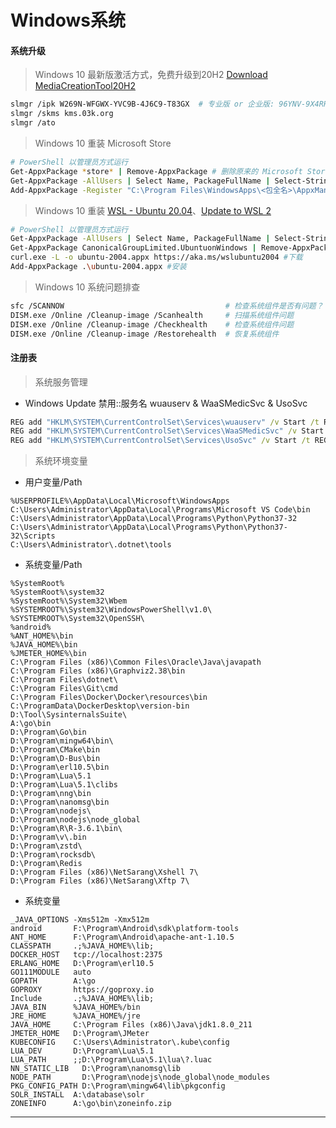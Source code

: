# Windows系统


#### 系统升级

> Windows 10 最新版激活方式，免费升级到20H2 [Download MediaCreationTool20H2](https://go.microsoft.com/fwlink/?LinkId=691209)
~~~bash
slmgr /ipk W269N-WFGWX-YVC9B-4J6C9-T83GX  # 专业版 or 企业版: 96YNV-9X4RP-2YYKB-RMQH4-6Q72D
slmgr /skms kms.03k.org
slmgr /ato
~~~
> Windows 10 重装 Microsoft Store
~~~bash
# PowerShell 以管理员方式运行
Get-AppxPackage *store* | Remove-AppxPackage # 删除原来的 Microsoft Store
Get-AppxPackage -AllUsers | Select Name, PackageFullName | Select-String "WindowsStore" # 查询并复制<包名>
Add-AppxPackage -Register "C:\Program Files\WindowsApps\<包全名>\AppxManifest.xml" -DisableDevelopmentMode #安装
~~~
> Windows 10 重装 [WSL - Ubuntu 20.04](https://docs.microsoft.com/en-au/windows/wsl/install-manual)、[Update to WSL 2](https://docs.microsoft.com/en-au/windows/wsl/install-win10#step-2---update-to-wsl-2)
~~~bash
# PowerShell 以管理员方式运行
Get-AppxPackage -AllUsers | Select Name, PackageFullName | Select-String "Ubuntu" # 查询并复制<包名>
Get-AppxPackage CanonicalGroupLimited.UbuntuonWindows | Remove-AppxPackage #卸载
curl.exe -L -o ubuntu-2004.appx https://aka.ms/wslubuntu2004 #下载
Add-AppxPackage .\ubuntu-2004.appx #安装
~~~
> Windows 10 系统问题排查
~~~bash
sfc /SCANNOW                                    # 检查系统组件是否有问题？
DISM.exe /Online /Cleanup-image /Scanhealth     # 扫描系统组件问题
DISM.exe /Online /Cleanup-image /Checkhealth    # 检查系统组件问题
DISM.exe /Online /Cleanup-image /Restorehealth  # 恢复系统组件
~~~


#### 注册表

> 系统服务管理

- Windows Update 禁用::服务名 wuauserv & WaaSMedicSvc & UsoSvc
~~~cmd
REG add "HKLM\SYSTEM\CurrentControlSet\Services\wuauserv" /v Start /t REG_DWORD /d 4 /f
REG add "HKLM\SYSTEM\CurrentControlSet\Services\WaaSMedicSvc" /v Start /t REG_DWORD /d 4 /f
REG add "HKLM\SYSTEM\CurrentControlSet\Services\UsoSvc" /v Start /t REG_DWORD /d 4 /f
~~~

> 系统环境变量

- 用户变量/Path
```
%USERPROFILE%\AppData\Local\Microsoft\WindowsApps
C:\Users\Administrator\AppData\Local\Programs\Microsoft VS Code\bin
C:\Users\Administrator\AppData\Local\Programs\Python\Python37-32
C:\Users\Administrator\AppData\Local\Programs\Python\Python37-32\Scripts
C:\Users\Administrator\.dotnet\tools
```

- 系统变量/Path
```
%SystemRoot%
%SystemRoot%\system32
%SystemRoot%\System32\Wbem
%SYSTEMROOT%\System32\WindowsPowerShell\v1.0\
%SYSTEMROOT%\System32\OpenSSH\
%android%
%ANT_HOME%\bin
%JAVA_HOME%\bin
%JMETER_HOME%\bin
C:\Program Files (x86)\Common Files\Oracle\Java\javapath
C:\Program Files (x86)\Graphviz2.38\bin
C:\Program Files\dotnet\
C:\Program Files\Git\cmd
C:\Program Files\Docker\Docker\resources\bin
C:\ProgramData\DockerDesktop\version-bin
D:\Tool\SysinternalsSuite\
A:\go\bin
D:\Program\Go\bin
D:\Program\mingw64\bin\
D:\Program\CMake\bin
D:\Program\D-Bus\bin
D:\Program\erl10.5\bin
D:\Program\Lua\5.1
D:\Program\Lua\5.1\clibs
D:\Program\nng\bin
D:\Program\nanomsg\bin
D:\Program\nodejs\
D:\Program\nodejs\node_global
D:\Program\R\R-3.6.1\bin\
D:\Program\v\.bin
D:\Program\zstd\
D:\Program\rocksdb\
D:\Program\Redis
D:\Program Files (x86)\NetSarang\Xshell 7\
D:\Program Files (x86)\NetSarang\Xftp 7\
```

- 系统变量
```
_JAVA_OPTIONS -Xms512m -Xmx512m
android       F:\Program\Android\sdk\platform-tools
ANT_HOME      F:\Program\Android\apache-ant-1.10.5
CLASSPATH     .;%JAVA_HOME%\lib;
DOCKER_HOST   tcp://localhost:2375
ERLANG_HOME   D:\Program\erl10.5
GO111MODULE   auto
GOPATH        A:\go
GOPROXY       https://goproxy.io
Include       .;%JAVA_HOME%\lib;
JAVA_BIN      %JAVA_HOME%/bin
JRE_HOME      %JAVA_HOME%/jre
JAVA_HOME     C:\Program Files (x86)\Java\jdk1.8.0_211
JMETER_HOME   D:\Program\JMeter
KUBECONFIG    C:\Users\Administrator\.kube\config
LUA_DEV       D:\Program\Lua\5.1
LUA_PATH      ;;D:\Program\Lua\5.1\lua\?.luac
NN_STATIC_LIB   D:\Program\nanomsg\lib
NODE_PATH       D:\Program\nodejs\node_global\node_modules
PKG_CONFIG_PATH D:\Program\mingw64\lib\pkgconfig
SOLR_INSTALL  A:\database\solr
ZONEINFO      A:\go\bin\zoneinfo.zip
```

----


